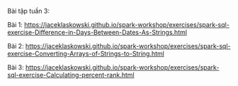 Bài tập tuần 3:

Bài 1:
https://jaceklaskowski.github.io/spark-workshop/exercises/spark-sql-exercise-Difference-in-Days-Between-Dates-As-Strings.html


Bài 2:
https://jaceklaskowski.github.io/spark-workshop/exercises/spark-sql-exercise-Converting-Arrays-of-Strings-to-String.html


Bài 3:
https://jaceklaskowski.github.io/spark-workshop/exercises/spark-sql-exercise-Calculating-percent-rank.html
